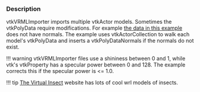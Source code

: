 ### Description

vtkVRMLImporter imports multiple vtkActor models. Sometimes the vtkPolyData require modifications. For example [the data in this example](http://alexei.nfshost.com/3d/grasshop.wrl) does not have normals. The example uses vtkActorCollection to walk each model's vtkPolyData and inserts a vtkPolyDataNormals if the normals do not exist.

!!! warning
    vtkVRMLImporter files use a shininess between 0 and 1, while vtk's vtkProperty has a specular power between 0 and 128. The example corrects this if the specular power is <= 1.0.

!!! tip
    [The Virtual Insect](http://alexei.nfshost.com/3d/virtual.html) website has lots of cool wrl models of insects.
